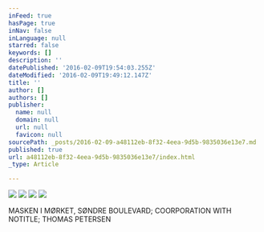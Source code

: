 ```yaml
---
inFeed: true
hasPage: true
inNav: false
inLanguage: null
starred: false
keywords: []
description: ''
datePublished: '2016-02-09T19:54:03.255Z'
dateModified: '2016-02-09T19:49:12.147Z'
title: ''
author: []
authors: []
publisher:
  name: null
  domain: null
  url: null
  favicon: null
sourcePath: _posts/2016-02-09-a48112eb-8f32-4eea-9d5b-9835036e13e7.md
published: true
url: a48112eb-8f32-4eea-9d5b-9835036e13e7/index.html
_type: Article

---
```

![](https://the-grid-user-content.s3-us-west-2.amazonaws.com/d8e33fdb-9974-49ae-9ca0-f9b1abd85337.jpg)
![](https://the-grid-user-content.s3-us-west-2.amazonaws.com/00ce4ca3-7cdf-4e2d-868c-f4c376e96eed.jpg)
![](https://the-grid-user-content.s3-us-west-2.amazonaws.com/1478cc43-b87e-4943-b777-61b98cd66bd3.jpg)
![](https://the-grid-user-content.s3-us-west-2.amazonaws.com/5d6732b2-4e0c-434b-b128-5a99aa31f201.JPG)

MASKEN I MØRKET, SØNDRE BOULEVARD; COORPORATION WITH NOTITLE; THOMAS PETERSEN
